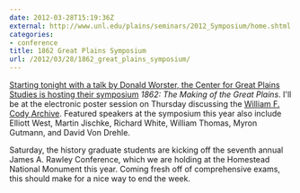 ```yaml
---
date: 2012-03-28T15:19:36Z
external: http://www.unl.edu/plains/seminars/2012_Symposium/home.shtml
categories:
- conference
title: 1862 Great Plains Symposium
url: /2012/03/28/1862_great_plains_symposium/
---
```


[Starting tonight with a talk by Donald Worster, the Center for Great Plains Studies is hosting their symposium](http://www.unl.edu/plains/seminars/2012_Symposium/home.shtml) *1862: The Making of the Great Plains*. I'll be at the electronic poster session on Thursday discussing the [William F. Cody Archive](codyarchive.org). Featured speakers at the symposium this year also include Elliott West, Martin Jischke, Richard White, William Thomas, Myron Gutmann, and David Von Drehle.

Saturday, the history graduate students are kicking off the seventh annual James A. Rawley Conference, which we are holding at the Homestead National Monument this year. Coming fresh off of comprehensive exams, this should make for a nice way to end the week.
